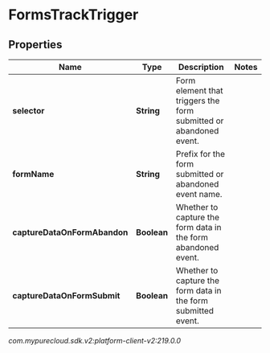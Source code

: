 # FormsTrackTrigger


## Properties

| Name | Type | Description | Notes |
| ------------ | ------------- | ------------- | ------------- |
| **selector** | **String** | Form element that triggers the form submitted or abandoned event. |  |
| **formName** | **String** | Prefix for the form submitted or abandoned event name. |  |
| **captureDataOnFormAbandon** | **Boolean** | Whether to capture the form data in the form abandoned event. |  |
| **captureDataOnFormSubmit** | **Boolean** | Whether to capture the form data in the form submitted event. |  |




_com.mypurecloud.sdk.v2:platform-client-v2:219.0.0_
